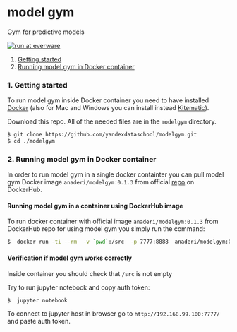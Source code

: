 # model gym
Gym for predictive models

[![run at everware](https://img.shields.io/badge/run%20me-@everware-blue.svg?style=flat)](https://everware.ysda.yandex.net/hub/oauth_login?repourl=https://github.com/yandexdataschool/modelgym)

1. [Getting started](#1-getting-started)  
2. [Running model gym in Docker container](#2-running-model-gym-in-docker-container)

### 1. Getting started
To run model gym inside Docker container you need to have installed
[Docker](https://docs.docker.com/engine/installation/#supported-platforms) (also for Mac and Windows you can install instead [Kitematic](https://kitematic.com)). 

Download this repo. All of the needed files are in the `modelgym` directory.
```sh
$ git clone https://github.com/yandexdataschool/modelgym.git
$ cd ./modelgym
```

### 2. Running model gym in Docker container
In order to run model gym in a single docker containter you can pull model gym Docker image `anaderi/modelgym:0.1.3` from official [repo](https://hub.docker.com/r/anaderi/modelgym/) on DockerHub.

#### Running model gym in a container using DockerHub image
To run docker container with official image `anaderi/modelgym:0.1.3` from DockerHub repo for using model gym you simply run the command:
```sh
$  docker run -ti --rm  -v `pwd`:/src  -p 7777:8888  anaderi/modelgym:0.1.3  bash --login
```
#### Verification if model gym works correctly

Inside container you should check that `/src` is not empty

Try to run jupyter notebook and copy auth token:
```sh
$  jupyter notebook
```
To connect to jupyter host in browser go to `http://192.168.99.100:7777/` and paste auth token.




